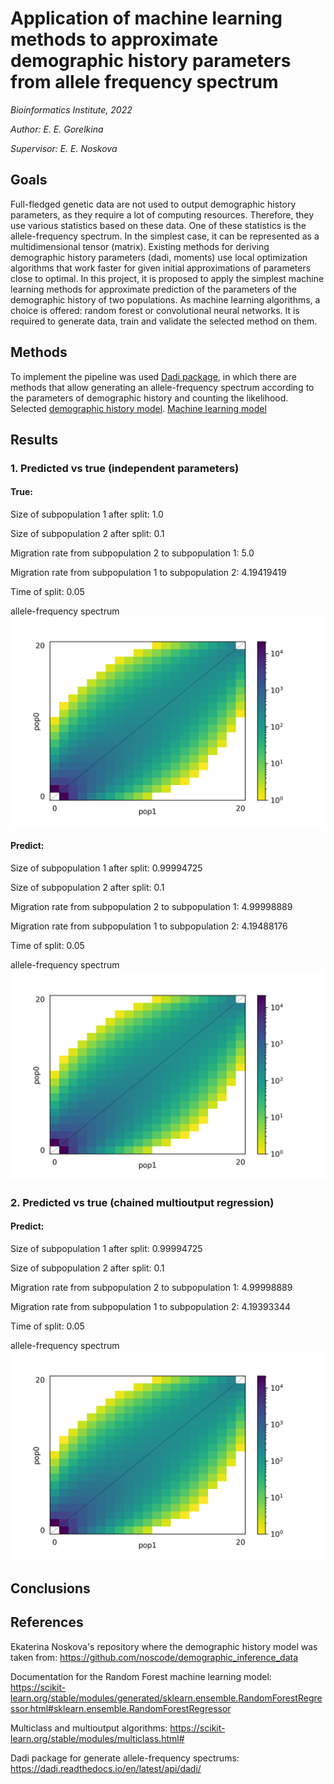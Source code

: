 # Application of machine learning methods to approximate demographic history parameters from allele frequency spectrum

*Bioinformatics Institute, 2022*

*Author: E. E. Gorelkina*

*Supervisor: E. E. Noskova*

## Goals

Full-fledged genetic data are not used to output demographic history parameters, as they require a lot of computing resources. Therefore, they use various statistics based on these data. One of these statistics is the allele-frequency spectrum. In the simplest case, it can be represented as a multidimensional tensor (matrix). Existing methods for deriving demographic history parameters (dadi, moments) use local optimization algorithms that work faster for given initial approximations of parameters close to optimal. In this project, it is proposed to apply the simplest machine learning methods for approximate prediction of the parameters of the demographic history of two populations. As machine learning algorithms, a choice is offered: random forest or convolutional neural networks. It is required to generate data, train and validate the selected method on them.

## Methods

To implement the pipeline was used [Dadi package](https://dadi.readthedocs.io/en/latest/api/dadi/), in which there are methods that allow generating an allele-frequency spectrum according to the parameters of demographic history and counting the likelihood. Selected [demographic history model](https://github.com/noscode/demographic_inference_data/tree/master/2_DivMig_5_Sim). [Machine learning model](https://scikit-learn.org/stable/modules/generated/sklearn.ensemble.RandomForestRegressor.html#sklearn.ensemble.RandomForestRegressor)

## Results

### 1. Predicted vs true (independent parameters)

#### True: 
Size of subpopulation 1 after split: 1.0

Size of subpopulation 2 after split: 0.1

Migration rate from subpopulation 2 to subpopulation 1: 5.0

Migration rate from subpopulation 1 to subpopulation 2: 4.19419419

Time of split: 0.05

allele-frequency spectrum
![true1](/spectrums/true1.png)


#### Predict: 

Size of subpopulation 1 after split: 0.99994725

Size of subpopulation 2 after split: 0.1

Migration rate from subpopulation 2 to subpopulation 1: 4.99998889

Migration rate from subpopulation 1 to subpopulation 2: 4.19488176

Time of split: 0.05

allele-frequency spectrum
![pred11](/spectrums/pred11.png)

### 2. Predicted vs true (chained multioutput regression)

#### Predict: 

Size of subpopulation 1 after split: 0.99994725

Size of subpopulation 2 after split: 0.1

Migration rate from subpopulation 2 to subpopulation 1: 4.99998889

Migration rate from subpopulation 1 to subpopulation 2: 4.19393344

Time of split: 0.05

allele-frequency spectrum
![pred12](/spectrums/pred12.png)

## Conclusions

## References

Ekaterina Noskova's repository where the demographic history model was taken from: https://github.com/noscode/demographic_inference_data

Documentation for the Random Forest machine learning model: https://scikit-learn.org/stable/modules/generated/sklearn.ensemble.RandomForestRegressor.html#sklearn.ensemble.RandomForestRegressor

Multiclass and multioutput algorithms: https://scikit-learn.org/stable/modules/multiclass.html#

Dadi package for generate allele-frequency spectrums: https://dadi.readthedocs.io/en/latest/api/dadi/
